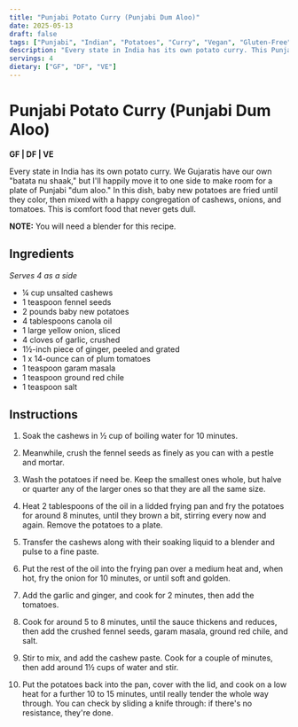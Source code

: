 ```yaml
---
title: "Punjabi Potato Curry (Punjabi Dum Aloo)"
date: 2025-05-13
draft: false
tags: ["Punjabi", "Indian", "Potatoes", "Curry", "Vegan", "Gluten-Free", "Dairy-Free", "Main Dish", "Side Dish"]
description: "Every state in India has its own potato curry. This Punjabi dum aloo features baby new potatoes fried until golden, then mixed with a flavorful sauce of cashews, onions, and tomatoes."
servings: 4
dietary: ["GF", "DF", "VE"]
---
```

# Punjabi Potato Curry (Punjabi Dum Aloo)

**GF | DF | VE**

Every state in India has its own potato curry. We Gujaratis have our own "batata nu shaak," but I'll happily move it to one side to make room for a plate of Punjabi "dum aloo." In this dish, baby new potatoes are fried until they color, then mixed with a happy congregation of cashews, onions, and tomatoes. This is comfort food that never gets dull.

**NOTE:** You will need a blender for this recipe.

## Ingredients
*Serves 4 as a side*

- ¼ cup unsalted cashews
- 1 teaspoon fennel seeds
- 2 pounds baby new potatoes
- 4 tablespoons canola oil
- 1 large yellow onion, sliced
- 4 cloves of garlic, crushed
- 1½-inch piece of ginger, peeled and grated
- 1 x 14-ounce can of plum tomatoes
- 1 teaspoon garam masala
- 1 teaspoon ground red chile
- 1 teaspoon salt

## Instructions

1. Soak the cashews in ½ cup of boiling water for 10 minutes.

2. Meanwhile, crush the fennel seeds as finely as you can with a pestle and mortar.

3. Wash the potatoes if need be. Keep the smallest ones whole, but halve or quarter any of the larger ones so that they are all the same size.

4. Heat 2 tablespoons of the oil in a lidded frying pan and fry the potatoes for around 8 minutes, until they brown a bit, stirring every now and again. Remove the potatoes to a plate.

5. Transfer the cashews along with their soaking liquid to a blender and pulse to a fine paste.

6. Put the rest of the oil into the frying pan over a medium heat and, when hot, fry the onion for 10 minutes, or until soft and golden.

7. Add the garlic and ginger, and cook for 2 minutes, then add the tomatoes.

8. Cook for around 5 to 8 minutes, until the sauce thickens and reduces, then add the crushed fennel seeds, garam masala, ground red chile, and salt.

9. Stir to mix, and add the cashew paste. Cook for a couple of minutes, then add around 1½ cups of water and stir.

10. Put the potatoes back into the pan, cover with the lid, and cook on a low heat for a further 10 to 15 minutes, until really tender the whole way through. You can check by sliding a knife through: if there's no resistance, they're done.
